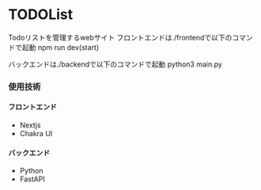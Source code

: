# TODOList
Todoリストを管理するwebサイト
フロントエンドは./frontendで以下のコマンドで起動
npm run dev(start)

バックエンドは./backendで以下のコマンドで起動
python3 main.py

### 使用技術
#### フロントエンド
* Nextjs
* Chakra UI

#### バックエンド
* Python
* FastAPI
